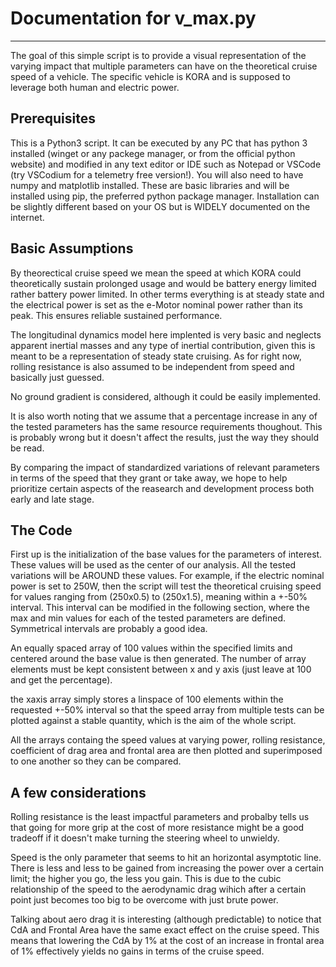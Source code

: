 # Documentation for v_max.py 
------

The goal of this simple script is to provide a visual representation of the varying impact that multiple parameters can have on the theoretical cruise speed of a vehicle.
The specific vehicle is KORA and is supposed to leverage both human and electric power. 

## Prerequisites

This is a Python3 script. It can be executed by any PC that has python 3 installed (winget or any packege manager, or from the official python website) and modified in any text editor or IDE such as Notepad or VSCode (try VSCodium for a telemetry free version!).
You will also need to have numpy and matplotlib installed. These are basic libraries and will be installed using pip, the preferred python package manager. Installation can be slightly different based on your OS but is WIDELY documented on the internet.  


## Basic Assumptions

By theorectical cruise speed we mean the speed at which KORA could theoretically sustain prolonged usage and would be battery energy limited rather battery power limited. In other terms everything is at steady state and the electrical power is set as the e-Motor nominal power rather than its peak. This ensures reliable sustained performance. 

The longitudinal dynamics model here implented is very basic and neglects apparent inertial masses and any type of inertial contribution, given this is meant to be a representation of steady state cruising. As for right now, rolling resistance is also assumed to be independent from speed and basically just guessed. 

No ground gradient is considered, although it could be easily implemented. 

It is also worth noting that we assume that a percentage increase in any of the tested parameters has the same resource requirements thoughout. This is probably wrong but it doesn't affect the results, just the way they should be read. 

By comparing the impact of standardized variations of relevant parameters in terms of the speed that they grant or take away, we hope to help prioritize certain aspects of the reasearch and development process both early and late stage. 

## The Code

First up is the initialization of the base values for the parameters of interest. These values will be used as the center of our analysis. All the tested variations will be AROUND these values. 
For example, if the electric nominal power is set to 250W, then the script will test the theoretical cruising speed for values ranging from (250x0.5) to (250x1.5), meaning within a +-50% interval. 
This interval can be modified in the following section, where the max and min values for each of the tested parameters are defined. Symmetrical intervals are probably a good idea. 

An equally spaced array of 100 values within the specified limits and centered around the base value is then generated. The number of array elements must be kept consistent between x and y axis (just leave at 100 and get the percentage).

the xaxis array simply stores a linspace of 100 elements within the requested +-50% interval so that the speed array from multiple tests can be plotted against a stable quantity, which is the aim of the whole script. 

All the arrays containg the speed values at varying power, rolling resistance, coefficient of drag area and frontal area are then plotted and superimposed to one another so they can be compared. 

## A few considerations

Rolling resistance is the least impactful parameters and probalby tells us that going for more grip at the cost of more resistance might be a good tradeoff if it doesn't make turning the steering wheel to unwieldy.

Speed is the only parameter that seems to hit an horizontal asymptotic line. There is less and less to be gained from increasing the power over a certain limit; the higher you go, the less you gain. This is due to the cubic relationship of the speed to the aerodynamic drag wihich after a certain point just becomes too big to be overcome with just brute power. 

Talking about aero drag it is interesting (although predictable) to notice that CdA and Frontal Area have the same exact effect on the cruise speed. This means that lowering the CdA by 1% at the cost of an increase in frontal area of 1% effectively yields no gains in terms of the cruise speed. 